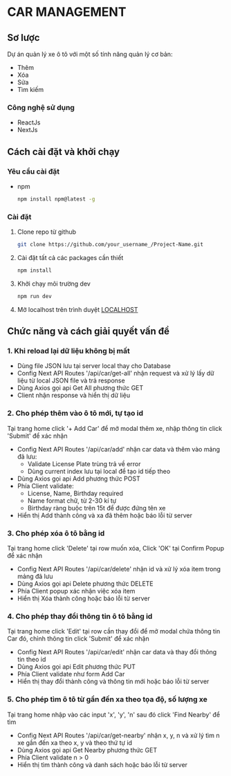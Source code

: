 # CAR MANAGEMENT

## Sơ lược

Dự án quản lý xe ô tô với một số tính năng quản lý cơ bản:

- Thêm
- Xóa
- Sửa
- Tìm kiếm

### Công nghệ sử dụng

- ReactJs
- NextJs

## Cách cài đặt và khởi chạy

### Yêu cầu cài đặt

- npm
  ```sh
  npm install npm@latest -g
  ```

### Cài đặt

1. Clone repo từ github
   ```sh
   git clone https://github.com/your_username_/Project-Name.git
   ```
2. Cài đặt tất cả các packages cần thiết
   ```sh
   npm install
   ```
3. Khởi chạy môi trường dev
   ```sh
   npm run dev
   ```
3. Mở localhost trên trình duyệt
   [LOCALHOST](http://localhost:3000)
   
## Chức năng và cách giải quyết vấn đề

### 1. Khi reload lại dữ liệu không bị mất
- Dùng file JSON lưu tại server local thay cho Database
- Config Next API Routes '/api/car/get-all' nhận request và xử lý lấy dữ liệu từ local JSON file và trả response
- Dùng Axios gọi api Get All phương thức GET
- Client nhận response và hiển thị dữ liệu
### 2. Cho phép thêm vào ô tô mới, tự tạo id
Tại trang home click '+ Add Car' để mở modal thêm xe, nhập thông tin click 'Submit' để xác nhận

- Config Next API Routes '/api/car/add' nhận car data và thêm vào mảng đã lưu:
  + Validate License Plate trùng trả về error
  + Dùng current index lưu tại local để tạo id tiếp theo
- Dùng Axios gọi api Add phương thức POST
- Phía Client validate:
  + License, Name, Birthday required
  + Name format chữ, từ 2-30 kí tự
  + Birthday ràng buộc trên 15t để được đứng tên xe
- Hiển thị Add thành công và xa đã thêm hoặc báo lỗi từ server
### 3. Cho phép xóa ô tô bằng id
Tại trang home click 'Delete' tại row muốn xóa, Click 'OK' tại Confirm Popup để xác nhận

- Config Next API Routes '/api/car/delete' nhận id và xử lý xóa item trong mảng đã lưu
- Dùng Axios gọi api Delete phương thức DELETE
- Phía Client popup xác nhận việc xóa item
- Hiển thị Xóa thành công hoặc báo lỗi từ server
### 4. Cho phép thay đổi thông tin ô tô bằng id
Tại trang home click 'Edit' tại row cần thay đổi để mở modal chứa thông tin Car đó, chỉnh thông tin click 'Submit' để xác nhận

- Config Next API Routes '/api/car/edit' nhận car data và thay đổi thông tin theo id
- Dùng Axios gọi api Edit phương thức PUT
- Phía Client validate như form Add Car
- Hiển thị thay đổi thành công và thông tin mới hoặc báo lỗi từ server
### 5. Cho phép tìm ô tô từ gần đến xa theo tọa độ, số lượng xe
Tại trang home nhập vào các input 'x', 'y', 'n' sau đó click 'Find Nearby' để tìm

- Config Next API Routes '/api/car/get-nearby' nhận x, y, n và xử lý tìm n xe gần đến xa theo x, y và theo thứ tự id
- Dùng Axios gọi api Get Nearby phương thức GET
- Phía Client validate n > 0
- Hiển thị tìm thành công và danh sách hoặc báo lỗi từ server
